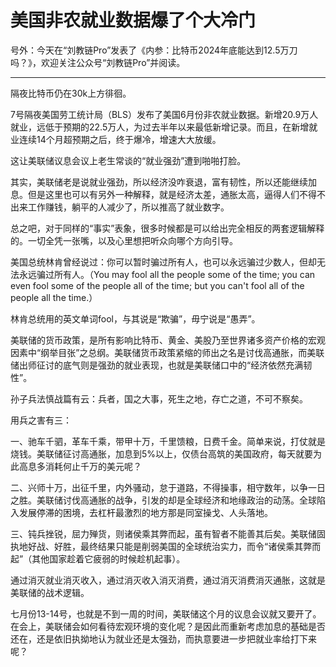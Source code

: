 # 美国非农就业数据爆了个大冷门


号外：今天在“刘教链Pro”发表了《内参：比特币2024年底能达到12.5万刀吗？》，欢迎关注公众号“刘教链Pro”并阅读。

* * *

隔夜比特币仍在30k上方徘徊。

7号隔夜美国劳工统计局（BLS）发布了美国6月份非农就业数据。新增20.9万人就业，远低于预期的22.5万人，为过去半年以来最低新增记录。而且，在新增就业连续14个月超预期之后，终于爆冷，增速大大放缓。

这让美联储议息会议上老生常谈的“就业强劲”遭到啪啪打脸。

其实，美联储老是说就业强劲，所以经济没咋衰退，富有韧性，所以还能继续加息。但是这里也可以有另外一种解释，就是经济太差，通胀太高，逼得人们不得不出来工作赚钱，躺平的人减少了，所以推高了就业数字。

总之吧，对于同样的“事实”表象，很多时候都是可以给出完全相反的两套逻辑解释的。一切全凭一张嘴，以及心里想把听众向哪个方向引导。

美国总统林肯曾经说过：你可以暂时骗过所有人，也可以永远骗过少数人，但却无法永远骗过所有人。（You may fool all the people some of the time; you can even fool some of the people all of the time; but you can't fool all of the people all the time.）

林肯总统用的英文单词fool，与其说是“欺骗”，毋宁说是“愚弄”。

美联储的货币政策，是所有影响比特币、黄金、美股乃至世界诸多资产价格的宏观因素中“纲举目张”之总纲。美联储货币政策紧缩的师出之名是讨伐高通胀，而美联储出师征讨的底气则是强劲的就业表现，也就是美联储口中的“经济依然充满韧性”。

孙子兵法慎战篇有云：兵者，国之大事，死生之地，存亡之道，不可不察矣。

用兵之害有三：

一、驰车千驷，革车千乘，带甲十万，千里馈粮，日费千金。简单来说，打仗就是烧钱。美联储征讨高通胀，加息到5%以上，仅债台高筑的美国政府，每天就要为此高息多消耗何止千万的美元呢？

二、兴师十万，出征千里，内外骚动，怠于道路，不得操事，相守数年，以争一日之胜。美联储讨伐高通胀的战争，引发的却是全球经济和地缘政治的动荡。全球陷入发展停滞的困境，去杠杆最激烈的地方那是同室操戈、人头落地。

三、钝兵挫锐，屈力殚货，则诸侯乘其弊而起，虽有智者不能善其后矣。美联储固执地好战、好胜，最终结果只能是削弱美国的全球统治实力，而令“诸侯乘其弊而起”（其他国家趁着它疲弱的时候趁机起事）。

通过消灭就业消灭收入，通过消灭收入消灭消费，通过消灭消费消灭通胀，这就是美联储的战术逻辑。

七月份13-14号，也就是不到一周的时间，美联储这个月的议息会议就又要开了。在会上，美联储会如何看待宏观环境的变化呢？是因此而重新考虑加息的基础是否还在，还是依旧执拗地认为就业还是太强劲，而执意要进一步把就业率给打下来呢？


